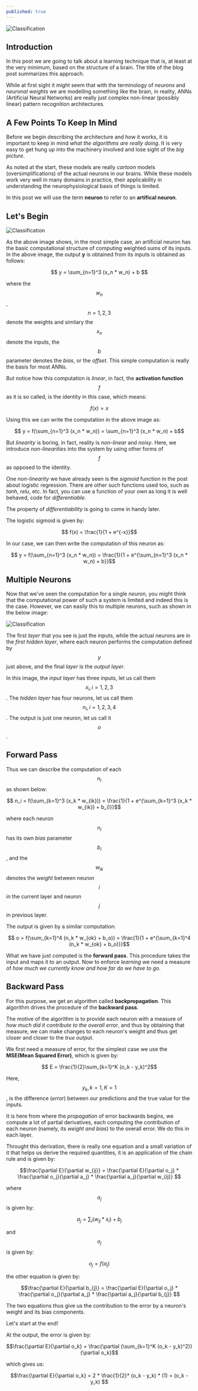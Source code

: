 ```yaml
---
published: true
---
```

![Classification]({{site.baseurl}}/images/Bio_Ann.png)

## Introduction
In this post we are going to talk about a learning technique that is, at least at the very minimum, based on the structure of a brain. The title of the blog post summarizes this approach. 

While at first sight it might seem that with the terminology of *neurons* and *neuronal weights* we are modelling something like the brain, in reality, ANNs (Artificial Neural Networks) are really just complex non-linear (possibly linear) pattern recognition architectures. 

## A Few Points To Keep In Mind
Before we begin describing the architecture and how it works, it is important to keep in mind *what the algorithms are really doing*. It is very easy to get hung up into the machinery involved and lose sight of the *big picture*. 

As noted at the start, these models are really *cartoon* models (oversimplifications) of the actual neurons in our brains. While these models work very well in many domains in practice, their applicability in understanding the neurophysiological basis of things is limited.

In this post we will use the term **neuron** to refer to an **artifical neuron**.


## Let's Begin
![Classification]({{site.baseurl}}/images/1_tMuOsWWRX3fR84xoSeJcAw.png)

As the above image shows, in the most simple case, an artificial neuron has the basic computational structure of computing weighted sums of its inputs. In the above image, the output **y** is obtained from its inputs is obtained as follows:

$$ y = \sum_{n=1}^3 (x_n * w_n) + b $$

where the $$ w_n $$ , $$n = 1, 2, 3$$ denote the weights and similary the $$x_n$$ denote the inputs, the $$b$$ parameter denotes the *bias*, or the *offset*. This simple computation is really the basis for most ANNs.

But notice how this computation is *linear*, in fact, the **activation function** $$f$$ as it is so called, is the identity in this case, which means:

$$ f(x) = x$$

Using this we can write the computation in the above image as:

$$ y = f(\sum_{n=1}^3 (x_n * w_n)) = \sum_{n=1}^3 (x_n * w_n) + b$$

But *linearity* is boring, in fact, reality is *non-linear* and *noisy*. Here, we introduce *non-linearities* into the system by using other forms of $$f$$ as opposed to the identity.

One *non-linearity* we have already seen is the *sigmoid* function in the post about logistic regression. There are other such functions used too, such as *tanh*, *relu*, etc. In fact, you can use a function of your own as long it is well behaved, code for *differentiable*.

The property of *differentiability* is going to come in handy later.

The logistic sigmoid is given by:

$$ f(x) = \frac{1}{1 + e^{-x}}$$ 

In our case, we can then write the computation of this neuron as:

$$ y = f(\sum_{n=1}^3 (x_n * w_n)) = \frac{1}{1 + e^{\sum_{n=1}^3 (x_n * w_n) + b}}$$

## Multiple Neurons

Now that we've seen the computation for a single *neuron*, you might think that the computational power of such a system is limited and indeed this is the case. However, we can easily this to multiple neurons, such as shown in the below image:

![Classification]({{site.baseurl}}/images/tikz10.png)


The first *layer* that you see is just the inputs, while the actual neurons are in the *first hidden layer*, where each neuron performs the computation defined by $$y$$ just above, and the final *layer* is the *output layer*.

In this image, the *input layer* has three inputs, let us call them $$x_i, i = 1, 2, 3$$. The *hidden layer* has four neurons, let us call them $$n_i, i = 1, 2, 3, 4$$. The output is just one neuron, let us call it $$o$$.

## Forward Pass

Thus we can describe the computation of each $$n_i$$ as shown below:

$$ n_i = f(\sum_{k=1}^3 (x_k * w_{ik})) = \frac{1}{1 + e^{\sum_{k=1}^3 (x_k * w_{ik}) + b_i)}}$$ 

where each neuron $$n_i$$ has its own *bias* parameter $$b_i$$, and the $$w_{ik}$$ denotes the *weight* between neuron $$i$$ in the current layer and neuron $$j$$ in previous layer.

The output is given by a similar computation:

$$ o = f(\sum_{k=1}^4 (n_k * w_{ok} + b_o)) = \frac{1}{1 + e^{\sum_{k=1}^4 (n_k * w_{ok} + b_o)}}$$ 

What we have just computed is the **forward pass**. This procedure takes the input and maps it to an output. Now to enforce *learning* we need a measure of *how much we currently know and how far do we have to go*.


## Backward Pass

For this purpose, we get an algorithm called **backpropagation**. This algorithm drives the procedure of the **backward pass**. 

The motive of the algorithm is to provide each neuron with a measure of *how much did it contribute to the overall error*, and thus by obtaining that measure, we can make changes to each neuron's weight and thus get closer and closer to the *true output*.

We first need a measure of error, for the simplest case we use the **MSE(Mean Squared Error)**, which is given by:

$$ E = \frac{1}{2}\sum_{k=1}^K (o_k - y_k)^2$$ 

Here, $$y_k, k = 1, K = 1$$, is the difference (*error*) between our predictions and the true value for the inputs.

It is here from where the *propagation* of error backwards begins, we compute a lot of partial derivatives, each computing the contribution of each neuron (namely, its *weight and bias*) to the overall error. We do this in each layer.

Throught this derivation, there is really one equation and a small variation of it that helps us derive the required quantities, it is an application of the chain rule and is given by:

$$\frac{\partial E}{\partial w_{ij}} = \frac{\partial E}{\partial o_j} * \frac{\partial o_j}{\partial a_j} * \frac{\partial a_j}{\partial w_{ij}} $$

where $$a_j$$ is given by:

$$ a_j = \sum_{i} (w_{ij} * x_{i}) + b_j$$

and $$o_j$$ is given by:

$$o_j = f(a_j)$$

the other equation is given by:

$$\frac{\partial E}{\partial b_{j}} = \frac{\partial E}{\partial o_j} * \frac{\partial o_j}{\partial a_j} * \frac{\partial a_j}{\partial b_{j}} $$

The two equations thus give us the contribution to the error by a neuron's weight and its bias components.

Let's start at the end!

At the output, the error is given by:

$$\frac{\partial E}{\partial o_k} = \frac{\partial (\sum_{k=1}^K (o_k - y_k)^2)}{\partial o_k}$$

which gives us:

$$\frac{\partial E}{\partial o_k} = 2 * \frac{1}{2}* (o_k - y_k) * (1) = (o_k - y_k) $$



